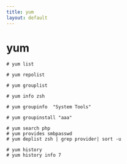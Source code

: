 ```yaml
---
title: yum
layout: default
---
```


# yum
~~~
# yum list
~~~
~~~
# yum repolist
~~~
~~~
# yum grouplist
~~~
~~~
# yum info zsh
~~~
~~~
# yum groupinfo  "System Tools"
~~~
~~~
# yum groupinstall "aaa"
~~~
~~~
# yum search php
# yum provides smbpasswd
# yum deplist zsh | grep provider| sort -u
~~~
~~~
# yum history
# yum history info 7
~~~
